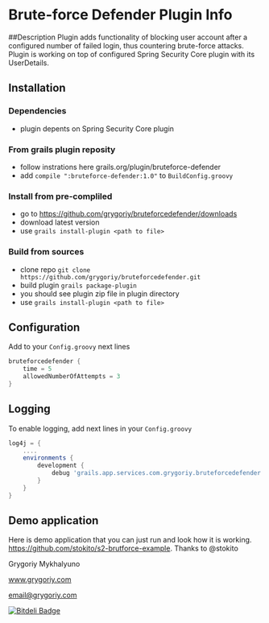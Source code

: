 Brute-force Defender Plugin Info
================================

##Description
Plugin adds functionality of blocking user account after a configured number of failed login, thus countering brute-force attacks. Plugin is working on top of configured Spring Security Core plugin with its UserDetails.

## Installation
### Dependencies
- plugin depents on Spring Security Core plugin

### From grails plugin reposity
* follow instrations here grails.org/plugin/bruteforce-defender
* add `compile ":bruteforce-defender:1.0"` to `BuildConfig.groovy`

### Install from pre-compliled
- go to https://github.com/grygoriy/bruteforcedefender/downloads
- download latest version
- use `grails install-plugin <path to file>`

### Build from sources
- clone repo `git clone https://github.com/grygoriy/bruteforcedefender.git`
- build plugin `grails package-plugin`
- you should see plugin zip file in plugin directory
- use `grails install-plugin <path to file>`

## Configuration
Add to your `Config.groovy` next lines
```groovy
bruteforcedefender {
    time = 5
    allowedNumberOfAttempts = 3
}
```

## Logging
To enable logging, add next lines in your `Config.groovy`
```groovy
log4j = {
    ....
    environments {
        development {
            debug 'grails.app.services.com.grygoriy.bruteforcedefender'
        }
    }
}
```
## Demo application
Here is demo application that you can just run and look how it is working.
https://github.com/stokito/s2-brutforce-example. 
Thanks to @stokito


Grygoriy Mykhalyuno

www.grygoriy.com

email@grygoriy.com


[![Bitdeli Badge](https://d2weczhvl823v0.cloudfront.net/grygoriy/bruteforcedefender/trend.png)](https://bitdeli.com/free "Bitdeli Badge")

